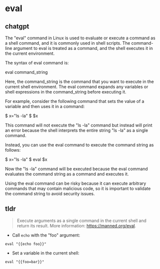 # eval 
## chatgpt 
The "eval" command in Linux is used to evaluate or execute a command as a shell command, and it is commonly used in shell scripts. The command-line argument to eval is treated as a command, and the shell executes it in the current environment.

The syntax of eval command is:

eval command_string

Here, the command_string is the command that you want to execute in the current shell environment. The eval command expands any variables or shell expressions in the command_string before executing it.

For example, consider the following command that sets the value of a variable and then uses it in a command:

$ x="ls -la"
$ $x

This command will not execute the "ls -la" command but instead will print an error because the shell interprets the entire string "ls -la" as a single command.

Instead, you can use the eval command to execute the command string as follows:

$ x="ls -la"
$ eval $x

Now the "ls -la" command will be executed because the eval command evaluates the command string as a command and executes it.

Using the eval command can be risky because it can execute arbitrary commands that may contain malicious code, so it is important to validate the command string to avoid security issues. 

## tldr 
 
> Execute arguments as a single command in the current shell and return its result.
> More information: <https://manned.org/eval>.

- Call `echo` with the "foo" argument:

`eval "{{echo foo}}"`

- Set a variable in the current shell:

`eval "{{foo=bar}}"`
